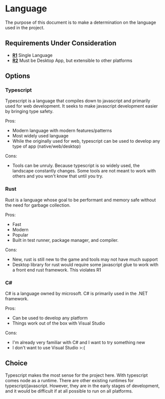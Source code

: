 # Language

The purpose of this document is to make a determination on the language used in the project.

## Requirements Under Consideration

- **[R1](../architecture-requirements.md)** Single Language
- **[R2](../architecture-requirements.md)** Must be Desktop App, but extensible to other platforms


## Options

### Typescript

Typescript is a language that compiles down to javascript and primarily used for web development.
It seeks to make javascript development easier by bringing type safety.

Pros:
- Modern language with modern features/patterns
- Most widely used language
- While the originally used for web, typescript can be used to develop any type of app (native/web/desktop)

Cons:
- Tools can be unruly. Because typescript is so widely used, the landscape constantly changes.
Some tools are not meant to work with others and you won't know that until you try.


### Rust

Rust is a language whose goal to be performant and memory safe without the need for garbage collection.

Pros:
- Fast
- Modern
- Popular
- Built in test runner, package manager, and compiler.

Cons:
- New, rust is still new to the game and tools may not have much support
- Desktop library for rust would require some javascript glue to work with a front end rust framework. This violates R1


### C#

C# is a language owned by microsoft. C# is primarily used in the .NET framework.

Pros:
- Can be used to develop any platform
- Things work out of the box with Visual Studio

Cons:
- I'm already very familiar with C# and I want to try something new
- I don't want to use Visual Studio >:(


## Choice

Typescript makes the most sense for the project here. With typescript comes node as a runtime. There are other existing runtimes for typescript/javascript.
However, they are in the early stages of development, and it would be difficult if at all possible to run on all platforms.
